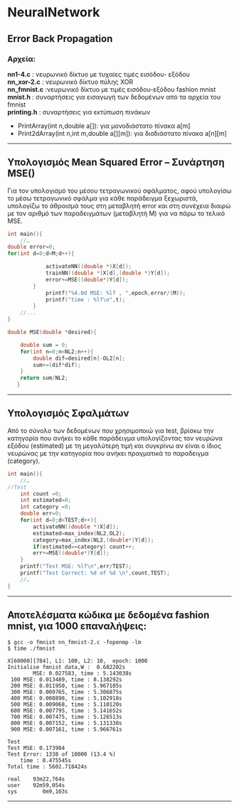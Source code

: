# NeuralNetwork
Error Back Propagation
---

### Αρχεία:
**nn1-4.c** 	: νευρωνικό δίκτυο με τυχαίες τιμές εισόδου- εξόδου  
**nn_xor-2.c** 	: νευρωνικό δίκτυο πύλης XOR  
**nn_fmnist.c**	:νευρωνικό δίκτυο με τιμές εισόδου-εξόδου fashion mnist  
**mnist.h**		: συναρτήσεις για εισαγωγή των δεδομένων από τα αρχεία του fmnist  
**printing.h**	: συναρτήσεις για εκτύπωση πινάκων
* PrintArray(int n,double a[]): για μονοδιάστατο πίνακα a[m]
* Print2dArray(int n,int m,double a[][m]): για δισδιάστατο πίνακα a[n][m]

---

## Υπολογισμός Mean Squared Error – Συνάρτηση MSE()
Για τον υπολογισμό του μέσου τετραγωνικού σφάλματος, αφού υπολογίσω το μέσω τετραγωνικό σφάλμα για κάθε παράδειγμα ξεχωριστά,  υπολογίζω το άθροισμά τους στη μεταβλητή error και στη συνέχεια διαιρώ με τον αριθμό των παραδειγμάτων (μεταβλητή Μ) για να πάρω το τελικό MSE.


```c
int main(){
	//…
double error=0;
for(int d=0;d<M;d++){

            activateNN((double *)X[d]);
            trainNN((double *)X[d],(double *)Y[d]);
            error+=MSE((double*)Y[d]);
        }
            printf("%4.0d MSE: %lf , ",epoch,error/(M));
            printf("time : %lf\n",t);
        }
	//...
}

```

```c
double MSE(double *desired){

    double sum = 0;
    for(int n=0;n<NL2;n++){
        double dif=desired[n]-OL2[n];
        sum+=(dif*dif);
    }
    return sum/NL2;
   }

```
---

## Υπολογισμός Σφαλμάτων 
Από το σύνολο των δεδομένων που χρησιμοποιώ για test, βρίσκω την κατηγορία που ανήκει το κάθε παράδειγμα υπολογίζοντας τον νευρώνα εξόδου (estimated) με τη μεγαλύτερη τιμή και συγκρίνω αν είναι ο ίδιος νευρώνας με την κατηγορία που ανήκει πραγματικά το παραδειγμα (category). 


```c
int main(){
	//…
//Test
    int count =0;
    int estimated=0;
    int category =0;
    double err=0;
    for(int d=0;d<TEST;d++){
        activateNN((double *)X[d]);
        estimated=max_index(NL2,OL2);
        category=max_index(NL2,(double*)Y[d]);
        if(estimated==category) count++;
        err+=MSE((double*)Y[d]);
    }
    printf("Test MSE: %lf\n",err/TEST);
    printf("Test Correct: %d of %d \n",count,TEST);
	//…
}

```

---

## Αποτελέσματα κώδικα με δεδομένα fashion mnist, για 1000 επαναλήψεις:

```
$ gcc -o fmnist nn_fmnist-2.c -fopenmp -lm
$ time ./fmnist 

X[60000][784], L1: 100, L2: 10,  epoch: 1000
Initialise fmnist data,W :  0.682202s
        MSE: 0.027583, time : 5.143038s
 100 MSE: 0.013489, time : 8.138292s
 200 MSE: 0.011950, time : 5.967105s
 300 MSE: 0.009765, time : 5.306875s
 400 MSE: 0.008898, time : 5.102918s
 500 MSE: 0.009068, time : 5.110120s
 600 MSE: 0.007795, time : 5.141652s
 700 MSE: 0.007475, time : 5.126513s
 800 MSE: 0.007152, time : 5.131338s
 900 MSE: 0.007161, time : 5.966761s

Test
Test MSE: 0.173984
Test Error: 1338 of 10000 (13.4 %)
    time : 0.475545s
Total time : 5602.718424s

real    93m22,764s
user    92m59,054s
sys        0m9,103s

```

---

